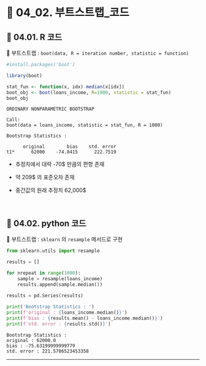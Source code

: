 # 🎰 04_02. 부트스트랩_코드  

## 🎰 04.01. R 코드  

🎲 부트스트랩 : `boot(data, R = iteration number, statistic = function)`  


```r
#install.packages('boot')

library(boot)

stat_fun <- function(x, idx) median(x[idx])
boot_obj <- boot(loans_income, R=1000, statistic = stat_fun)
boot_obj
```  

```
ORDINARY NONPARAMETRIC BOOTSTRAP

Call:
boot(data = loans_income, statistic = stat_fun, R = 1000)

Bootstrap Statistics :

      original        bias    std. error
t1*      62000    -74.8415      222.7519
```  

- 추정치에서 대략 -70$ 만큼의 편향 존재  
   
- 약 209$ 의 표준오차 존재  
   
- 중간값의 원래 추정치 62,000$  
 
<br>  


## 🎰 04.02. python 코드  

🎲 부트스트랩 : `sklearn` 의 `resample` 메서드로 구현  


```py
from sklearn.utils import resample

results = []

for nrepeat in range(1000):
    sample = resample(loans_income)
    results.append(sample.median())
    
results = pd.Series(results)

print('Bootstrap Statistics : ')
print(f'original : {loans_income.median()}')
print(f'bias : {results.mean() - loans_income.median()}')
print(f'std. error : {results.std()}')
```  

```
Bootstrap Statistics : 
original : 62000.0
bias : -75.63199999999779
std. error : 221.5786523453358
```  

***  



